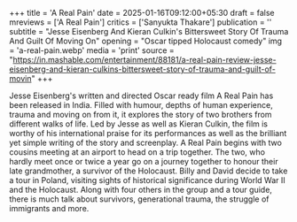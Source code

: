 +++
title = 'A Real Pain'
date = 2025-01-16T09:12:00+05:30
draft = false
mreviews = ['A Real Pain']
critics = ['Sanyukta Thakare']
publication = ''
subtitle = "Jesse Eisenberg And Kieran Culkin's Bittersweet Story Of Trauma And Guilt Of Moving On"
opening = "Oscar tipped Holocaust comedy"
img = 'a-real-pain.webp'
media = 'print'
source = "https://in.mashable.com/entertainment/88181/a-real-pain-review-jesse-eisenberg-and-kieran-culkins-bittersweet-story-of-trauma-and-guilt-of-movin"
+++

Jesse Eisenberg's written and directed Oscar ready film A Real Pain has been released in India. Filled with humour, depths of human experience, trauma and moving on from it, it explores the story of two brothers from different walks of life. Led by Jesse as well as Kieran Culkin, the film is worthy of his international praise for its performances as well as the brilliant yet simple writing of the story and screenplay. A Real Pain begins with two cousins meeting at an airport to head on a trip together. The two, who hardly meet once or twice a year go on a journey together to honour their late grandmother, a survivor of the Holocaust. Billy and David decide to take a tour in Poland, visiting sights of historical significance during World War II and the Holocaust. Along with four others in the group and a tour guide, there is much talk about survivors, generational trauma, the struggle of immigrants and more.
